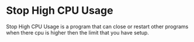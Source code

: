 # Stop High CPU Usage
Stop High CPU Usage is a program that can close or restart other programs when there cpu is higher then the limit that you have setup.
